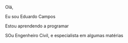 Olá,

Eu sou Eduardo Campos

Estou aprendendo a programar

SOu Engenheiro Civil, e especialista em algumas matérias
